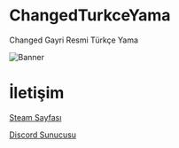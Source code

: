 # ChangedTurkceYama
Changed Gayri Resmi Türkçe Yama

![Banner](https://steamuserimages-a.akamaihd.net/ugc/1719793723979933419/E88034B274219D7E7AE9C2F1E4C4E1A0F74E6C35///)

# İletişim

[Steam Sayfası](https://steamcommunity.com/sharedfiles/filedetails/?id=2519890366)

[Discord Sunucusu](https://discord.gg/xrVPGvp6Hc)
